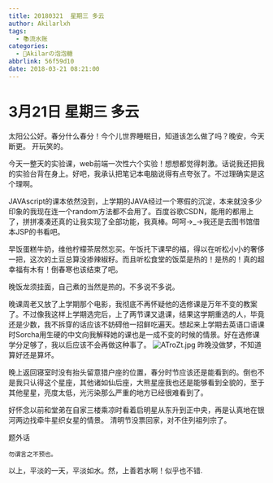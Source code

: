 ```yaml
---
title: 20180321  星期三 多云
author: Akilarlxh
tags:
  - 📚流水账
categories:
  - 🍬Akilarの泡泡糖
abbrlink: 56f59d10
date: 2018-03-21 08:21:00
---
```

# 3月21日 星期三 多云

太阳公公好。春分什么春分！今个儿世界睡眠日，知道该怎么做了吗？晚安，今天断更。
开玩笑的。

今天一整天的实验课，web前端一次性六个实验！想想都觉得刺激。话说我还把我的实验台背在身上。好吧，我承认把笔记本电脑说得有点夸张了。不过理确实是这个理啊。

JAVAscript的课本依然没到，上学期的JAVA经过一个寒假的沉淀，本来就没多少印象的我现在连一个random方法都不会用了。百度谷歌CSDN，能用的都用上了，拼拼凑凑还真的让我实现了全部功能，我真棒。呵呵→_→我还是去图书馆借本JSP的书看吧。

早饭蛋糕牛奶，维他柠檬茶居然忘买。午饭托下课早的福，得以在听松小小的奢侈一把，这次的土豆总算没掺辣椒籽。而且听松食堂的饭菜是热的！是热的！真的超幸福有木有！倒春寒也该结束了吧。

晚饭龙须挂面，自己煮的当然是热的。不多说不多说。

晚课周老又放了上学期那个电影，我彻底不再怀疑他的选修课是万年不变的教案了。不过像我这样上学期选完后，上了两节课又退课，结果这学期重选的人，毕竟还是少数，我不拆穿的话应该不妨碍他一招鲜吃遍天。想起来上学期去英语口语课时Sorcha用生硬的中文向我解释她的课也是一成不变的时候的情景。好在选修课学分足够了，我以后应该不会再做这种事了。
![ATroZt.jpg](https://s2.ax1x.com/2019/04/10/ATroZt.jpg)
昨晚没做梦，不知道算好还是算坏。

晚上返回寝室时没有抬头留意猎户座的位置，春分时节应该还是能看到的。倒也不是我只认得这个星座，其他诸如仙后座，大熊星座我也还是能够看到全貌的，至于其他星星，亮度太低，光污染那么严重的地方已经很难看到了。

好怀念以前和堂弟在自家三楼乘凉时看着启明星从东升到正中央，再是认真地在银河两边找牵牛星织女星的情景。
清明节没票回家，对不住列祖列宗了。

题外话
```
勿谓言之不预也。
```
以上，平淡的一天，平淡如水。然，上善若水啊！似乎也不错.
